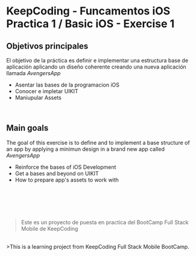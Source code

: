 # KeepCoding - Funcamentos iOS Practica 1 / Basic iOS - Exercise 1


## Objetivos principales

El objetivo de la práctica es definir e implementar una estructura base de aplicación aplicando un diseño coherente creando una nueva aplicación llamada *AvengersApp*

- Asentar las bases de la programacion iOS
- Conocer e impletar UIKIT
- Maniupular Assets

<br />


## Main goals

The goal of this exercise is to define and to implement a base structure of an app by applying a minimun design in a brand new app called *AvengersApp*

- Reinforce the bases of iOS Development
- Get a bases and beyond on UIKIT
- How to prepare app's assets to work with


<br />
<br />
<br />
<br />

>Este es un proyecto de puesta en practica del BootCamp Full Stack Mobile de KeepCoding
<br />
>This is a learning project from KeepCoding Full Stack Mobile BootCamp.



